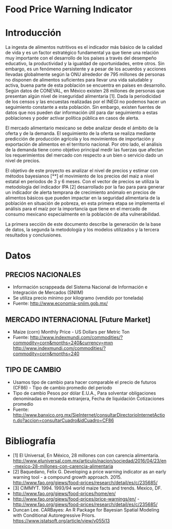 # Food Price Warning Indicator

# Introducción

La ingesta de alimentos nutritivos es el indicador más básico de la calidad de vida y es un factor estratégico fundamental ya que tiene una relación muy importante con el desarrollo de los países a través del desempeño educativo, la productividad y la igualdad de oportunidades, entre otros. Sin embargo, es un fenómeno persistente y a pesar de los acuerdos y acciones llevadas globalmente según la ONU alrededor de 795 millones de personas no disponen de alimentos suficientes para llevar una vida saludable y activa, buena parte de esta población se encuentra en países en desarrollo. Según datos de CONEVAL, en México existen 28 millones de personas que presentan algún nivel de inseguridad alimentaria [1]. Dada la periodicidad de los censos y las encuestas realizadas por el INEGI no podemos hacer un seguimiento constante a esta población. Sin embargo, existen fuentes de datos que nos pueden dar información útil para dar seguimiento a estas poblaciones y poder activar política pública en casos de alerta. 

El mercado alimentario mexicano se debe analizar desde el ámbito de la oferta y de la demanda. El seguimiento de la oferta se realiza mediante predicción de producción agrícola y los movimientos de importación y exportación de alimentos en el territorio nacional. Por otro lado, el análisis de la demanda tiene como objetivo principal medir las fuerzas que afectan los requerimientos del mercado con respecto a un bien o servicio dado un nivel de precios. 

El objetivo de este proyecto es analizar el nivel de precios y estimar con métodos bayesianos [**] el movimiento de los precios del maiz a nivel estatal en periodos de 3 y 6 meses. Con el vector de precios se utiliza la metodología del indicador IPA [2] desarrollado por la fao para para generar un indicador de alerta temprana de crecimiento anómalo en precios de alimentos básicos que pueden impactar en la seguridad alimentaria de la población en situación de pobreza, en esta primera etapa se implementa el análisis para el maíz por la importancia que tiene en el mercado de consumo mexicano especialmente en la población de alta vulnerabilidad.

La primera sección de este documento describe la generación de la base de datos, la segunda la metodología y los modelos utilizados y la tercera resultados y conclusiones.

# Datos

## PRECIOS NACIONALES
- Información scrappeada del Sistema Nacional de Información e Integración de Mercados (SNIIM)
- Se utiliza precio mínimo por kilogramo (vendido por tonelada)
- Fuente:
 http://www.economia-sniim.gob.mx/

## MERCADO INTERNACIONAL [Future Market]
- Maize (corn) Monthly Price - US Dollars per Metric Ton
- Fuente:
 http://www.indexmundi.com/commodities/?commodity=corn&months=240&currency=mxn
 http://www.indexmundi.com/commodities/?commodity=corn&months=240

## TIPO DE CAMBIO 
- Usamos tipo de cambio para hacer comparable el precio de futuros 
 (CF86) - Tipo de cambio promedio del periodo	
- Tipo de cambio Pesos por dólar E.U.A., Para solventar obligaciones denominadas en moneda extranjera, Fecha de liquidación Cotizaciones promedio
- Fuente:
 http://www.banxico.org.mx/SieInternet/consultarDirectorioInternetAction.do?accion=consultarCuadro&idCuadro=CF86

# Bibliografía
- [1] El Universal, En México, 28 millones con con carencia alimentaria. http://www.eluniversal.com.mx/articulo/nacion/sociedad/2016/04/23/en-mexico-28-millones-con-carencia-alimentaria
- [2] Baquedano, Felix G. Developing a price warning indicator as an early warning tool - a compound growth approach. 2015.
http://www.fao.org/giews/food-prices/research/detail/es/c/235685/ 
- [3] CIMMYT. 1994. 1993/94 world maize facts and trends. Mexico, DF.
- http://www.fao.org/giews/food-prices/home/en/
- http://www.fao.org/giews/food-prices/price-warnings/en/
-http://www.fao.org/giews/food-prices/research/detail/es/c/235685/
- Duncan Lee. CARBayes: An R Package for Bayesian Spatial Modeling with Conditional Autoregressive Priors. https://www.jstatsoft.org/article/view/v055i13

